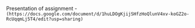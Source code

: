 Presentation of assignment - `(https://docs.google.com/document/d/1huLDOgKjijSHfzHoQlunV4xv-koGZ2o-RcUqqmLj5T4/edit?usp=sharing)`

